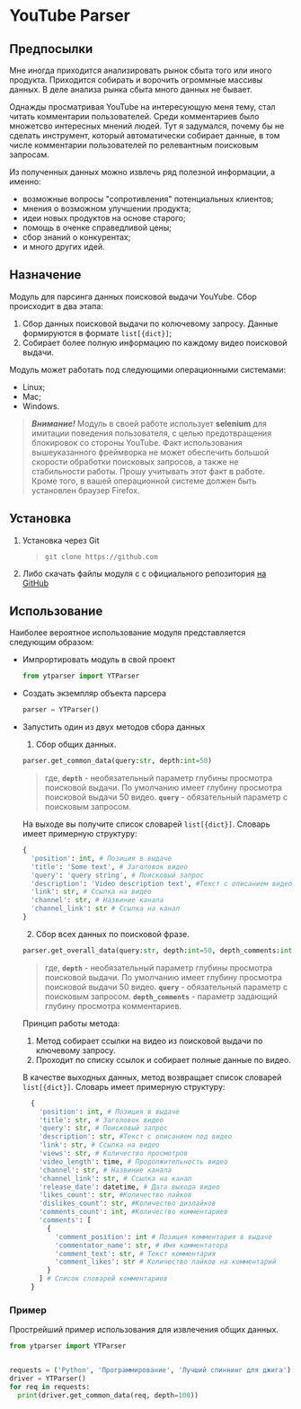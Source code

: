 # YouTube Parser
## Предпосылки
Мне иногда приходится анализировать рынок сбыта того или иного продукта.
Приходится собирать и ворочить огроммные массивы данных. В деле анализа рынка
сбыта много данных не бывает.

Однажды просматривая YouTube на интересующую меня тему, стал читать комментарии
пользователей. Среди комментариев было множетсво интересных мнений людей.
Тут я задумался, почему бы не сделать инструмент, который автоматически собирает
данные, в том числе комментарии пользователей по релевантным поисковым запросам.

Из полученных данных можно извлечь ряд полезной информации, а именно:
 - возможные вопросы "сопротивления" потенциальных клиентов;
 - мнения о возможном улучшении продукта;
 - идеи новых продуктов на основе старого;
 - помощь в оченке справедливой цены;
 - сбор знаний о конкурентах;
 - и много других идей.

## Назначение
Модуль для парсинга данных поисковой выдачи YouYube. Сбор происходит в два этапа:
1. Сбор данных поисковой выдачи по колючевому запросу. Данные формируются в
   формате `list[{dict}]`;
2. Собирает более полную информацию по каждому видео поисковой выдачи.

Модуль может работать под следующими операционными системами:
- Linux;
- Mac;
- Windows.

> ***Внимание!*** Модуль в своей работе использует **selenium** для
> имитации поведения пользователя, с целью предотвращения блокировок со
> стороны YouTube. Факт использования вышеуказанного фреймворка не может
> обеспечить большой скорости обработки поисковых запросов, а также не 
> стабильности работы. Прошу учитывать этот факт в работе. Кроме того,
> в вашей операционной системе должен быть установлен браузер Firefox.

## Установка

1. Установка через Git
   > `git clone https://github.com`
2. Либо скачать файлы модуля с с официального репозитория 
   [на GitHub](https://github.com)

## Использование
Наиболее вероятное использование модуля представляется следующим образом:
- Импрортировать модуль в свой проект
  ```py
  from ytparser import YTParser
  ```
- Создать экземпляр объекта парсера
  ``` py
  parser = YTParser()
  ```
- Запустить один из двух методов сбора данных
  1. Сбор общих данных.
    ``` py
    parser.get_common_data(query:str, depth:int=50)
    ```
    > где, **`depth`** - необязательный параметр глубины просмотра поисковой 
    выдачи. По умолчанию имеет глубину просмотра поисковой выдачи 50 видео. 
    **`query`** - обязательный параметр c поисковым запросом.

    На выходе вы получите список словарей `list[{dict}]`. Словарь имеет
    примерную структуру:
    ``` py
    {
      'position': int, # Позиция в выдаче
      'title': 'Some text', # Заголовок видео
      'query': 'query string', # Поисковый запрос
      'description': 'Video description text', #Текст с описанием видео
      'link': str, # Ссылка на видео
      'channel': str, # Назвиние канала
      'channel_link': str # Ссылка на канал
    }
    ```

  2. Сбор всех данных по поисковой фразе.
    ``` py
    parser.get_overall_data(query:str, depth:int=50, depth_comments:int=100)
    ```
    > где, **`depth`** - необязательный параметр глубины просмотра поисковой 
    выдачи. По умолчанию имеет глубину просмотра поисковой выдачи 50 видео. 
    **`query`** - обязательный параметр c поисковым запросом.
    **`depth_comments`** - параметр задающий глубину просмотра комментариев.

    Принцип работы метода:
    1. Метод собирает ссылки на видео из поисковой выдачи по ключевому запросу.
    2. Проходит по списку ссылок и собирает полные данные по видео.
  
  В качестве выходных данных, метод возвращает список словарей `list[{dict}]`. 
  Словарь имеет примерную структуру:
  ``` py
    {
      'position': int, # Позиция в выдаче
      'title': str, # Заголовок видео
      'query': str, # Поисковый запрос
      'description': str, #Текст с описанием под видео
      'link': str, # Ссылка на видео
      'views': str, # Количество просмотров
      'video_length': time, # Продолжительность видео
      'channel': str, # Назвиние канала
      'channel_link': str, # Ссылка на канал
      'release_date': datetime, # Дата выхода видео
      'likes_count': str, #Количество лайков
      'dislikes_count': str, #Количество дизлайков
      'comments_count': int, #Количество комментариев
      'comments': [
        {
          'comment_position': int # Позиция комментария в выдаче
          'commentator_name': str, # Имя комментатора
          'comment_text': str, # Текст комментария
          'comment_likes': str # Количество лайков на комментарий
        }
      ] # Список словарей комментариев
    }
    ```

### Пример
Прострейший пример использования для извлечения общих данных.
``` py
from ytparser import YTParser


requests = ('Python', 'Программирование', 'Лучший спиннинг для джига')
driver = YTParser()
for req in requests:
  print(driver.get_common_data(req, depth=100))

```